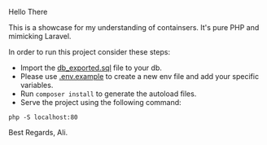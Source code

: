 Hello There

This is a showcase for my understanding of containsers. It's pure PHP and mimicking Laravel.

In order to run this project consider these steps:

- Import the [db_exported.sql](db_exported.sql) file to your db.
- Please use [.env.example](.env.example) to create a new env file and add your specific variables.
- Run `composer install` to generate the autoload files.
- Serve the project using the following command:
```shell 
php -S localhost:80
```

Best Regards, Ali.
